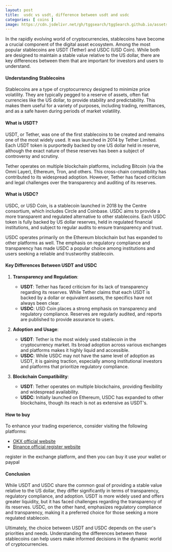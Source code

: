 ```yaml
---
layout: post
title:  usdc vs usdt, difference between usdt and usdc
categories: [ coins ]
image: https://cdn.jsdelivr.net/gh/tggsearch/tggSearch.github.io/assets/img/usdt-1.webp
---
```

In the rapidly evolving world of cryptocurrencies, stablecoins have become a crucial component of the digital asset ecosystem. Among the most popular stablecoins are USDT (Tether) and USDC (USD Coin). While both are designed to maintain a stable value relative to the US dollar, there are key differences between them that are important for investors and users to understand.

#### Understanding Stablecoins

Stablecoins are a type of cryptocurrency designed to minimize price volatility. They are typically pegged to a reserve of assets, often fiat currencies like the US dollar, to provide stability and predictability. This makes them useful for a variety of purposes, including trading, remittances, and as a safe haven during periods of market volatility.

#### What is USDT?

USDT, or Tether, was one of the first stablecoins to be created and remains one of the most widely used. It was launched in 2014 by Tether Limited. Each USDT token is purportedly backed by one US dollar held in reserve, although the exact nature of these reserves has been a subject of controversy and scrutiny.

Tether operates on multiple blockchain platforms, including Bitcoin (via the Omni Layer), Ethereum, Tron, and others. This cross-chain compatibility has contributed to its widespread adoption. However, Tether has faced criticism and legal challenges over the transparency and auditing of its reserves.

#### What is USDC?

USDC, or USD Coin, is a stablecoin launched in 2018 by the Centre consortium, which includes Circle and Coinbase. USDC aims to provide a more transparent and regulated alternative to other stablecoins. Each USDC token is fully backed by US dollar reserves, held in regulated financial institutions, and subject to regular audits to ensure transparency and trust.

USDC operates primarily on the Ethereum blockchain but has expanded to other platforms as well. The emphasis on regulatory compliance and transparency has made USDC a popular choice among institutions and users seeking a reliable and trustworthy stablecoin.

#### Key Differences Between USDT and USDC

1. **Transparency and Regulation**:
   - **USDT**: Tether has faced criticism for its lack of transparency regarding its reserves. While Tether claims that each USDT is backed by a dollar or equivalent assets, the specifics have not always been clear.
   - **USDC**: USD Coin places a strong emphasis on transparency and regulatory compliance. Reserves are regularly audited, and reports are published to provide assurance to users.

2. **Adoption and Usage**:
   - **USDT**: Tether is the most widely used stablecoin in the cryptocurrency market. Its broad adoption across various exchanges and platforms makes it highly liquid and accessible.
   - **USDC**: While USDC may not have the same level of adoption as USDT, it is gaining traction, especially among institutional investors and platforms that prioritize regulatory compliance.

3. **Blockchain Compatibility**:
   - **USDT**: Tether operates on multiple blockchains, providing flexibility and widespread availability.
   - **USDC**: Initially launched on Ethereum, USDC has expanded to other blockchains, though its reach is not as extensive as USDT's.

#### How to buy
To enhance your trading experience, consider visiting the following platforms:

- [OKX official website](/302.html?target=https://www.okx.com/join/65103688)
- [Binance official register website](/302.html?target=https://accounts.binance.com/register?ref=betrys)

register in the exchange platform, and then you can buy it use your wallet or paypal

#### Conclusion

While USDT and USDC share the common goal of providing a stable value relative to the US dollar, they differ significantly in terms of transparency, regulatory compliance, and adoption. USDT is more widely used and offers greater liquidity, but it has faced challenges regarding the transparency of its reserves. USDC, on the other hand, emphasizes regulatory compliance and transparency, making it a preferred choice for those seeking a more regulated stablecoin.

Ultimately, the choice between USDT and USDC depends on the user's priorities and needs. Understanding the differences between these stablecoins can help users make informed decisions in the dynamic world of cryptocurrencies.